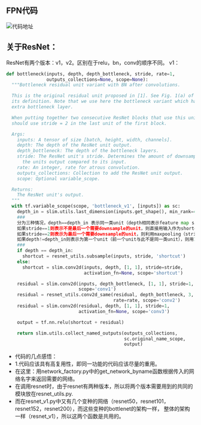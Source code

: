## FPN代码
![代码地址](https://github.com/yangxue0827/FPN_Tensorflow)


## 关于ResNet：
ResNet有两个版本：v1，v2。区别在于relu，bn，conv的顺序不同。
v1：
```python
def bottleneck(inputs, depth, depth_bottleneck, stride, rate=1,
               outputs_collections=None, scope=None):
  """Bottleneck residual unit variant with BN after convolutions.

  This is the original residual unit proposed in [1]. See Fig. 1(a) of [2] for
  its definition. Note that we use here the bottleneck variant which has an
  extra bottleneck layer.

  When putting together two consecutive ResNet blocks that use this unit, one
  should use stride = 2 in the last unit of the first block.

  Args:
    inputs: A tensor of size [batch, height, width, channels].
    depth: The depth of the ResNet unit output.
    depth_bottleneck: The depth of the bottleneck layers.
    stride: The ResNet unit's stride. Determines the amount of downsampling of
      the units output compared to its input.
    rate: An integer, rate for atrous convolution.
    outputs_collections: Collection to add the ResNet unit output.
    scope: Optional variable_scope.

  Returns:
    The ResNet unit's output.
  """
  with tf.variable_scope(scope, 'bottleneck_v1', [inputs]) as sc:
    depth_in = slim.utils.last_dimension(inputs.get_shape(), min_rank=4)
    ###
    分为三种情况，depth==depth_in 表示同一类unit（depth相同表示feature map size相同），
    如果stride==1则表示不是最后一个需要downsample的unit，则直接用输入作为shortcut。
    如果stride==2则表示为最后一个需要downsample的unit，则利用maxpooling（stride=2）来downsample
    如果depth!=depth_in则表示为第一个unit（前一个unit与此不是同一类unit），则用1*1的conv来使得depth_in==depth。
    ###
    if depth == depth_in:
      shortcut = resnet_utils.subsample(inputs, stride, 'shortcut')
    else:
      shortcut = slim.conv2d(inputs, depth, [1, 1], stride=stride,
                             activation_fn=None, scope='shortcut')

    residual = slim.conv2d(inputs, depth_bottleneck, [1, 1], stride=1,
                           scope='conv1')
    residual = resnet_utils.conv2d_same(residual, depth_bottleneck, 3, stride,
                                        rate=rate, scope='conv2')
    residual = slim.conv2d(residual, depth, [1, 1], stride=1,
                           activation_fn=None, scope='conv3')

    output = tf.nn.relu(shortcut + residual)

    return slim.utils.collect_named_outputs(outputs_collections,
                                            sc.original_name_scope,
                                            output)
```
- 代码的几点感悟：
- 1.代码应该具有高复用性，即同一功能的代码应该尽量的重用。
 - 在这里：用network_factory.py中的get_network_byname函数根据传入的网络名字来返回需要的网络。
 - 在调用resnet时，由于resnet有两种版本，所以将两个版本需要用到的共同的模块放在resnet_utils.py.
 - 而在resnet_v1.py中又有几个变种的网络（resnet50，resnet101，resnet152，resnet200），而这些变种的bottlenet的架构一样，
   整体的架构一样（resnet_v1），所以这两个函数是共用的。
 
